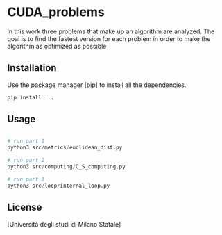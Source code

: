 # CUDA_problems

In this work three problems that make up an algorithm are analyzed. The goal is to find the fastest version for each problem in order to make the algorithm as optimized as possible

## Installation

Use the package manager [pip] to install all the dependencies.

```bash
pip install ...
```

## Usage

```python

# run part 1
python3 src/metrics/euclidean_dist.py

# run part 2
python3 src/computing/C_S_computing.py

# run part 3
python3 src/loop/internal_loop.py
```

## License
[Università degli studi di Milano Statale]